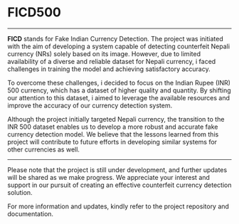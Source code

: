 # FICD500

---

**FICD** stands for Fake Indian Currency Detection. The project was initiated with the aim of developing a system capable of detecting counterfeit Nepali currency (NRs) solely based on its image. However, due to limited availability of a diverse and reliable dataset for Nepali currency, i faced challenges in training the model and achieving satisfactory accuracy.

To overcome these challenges, i decided to focus on the Indian Rupee (INR) 500 currency, which has a dataset of higher quality and quantity. By shifting our attention to this dataset, i aimed to leverage the available resources and improve the accuracy of our currency detection system.

Although the project initially targeted Nepali currency, the transition to the INR 500 dataset enables us to develop a more robust and accurate fake currency detection model. We believe that the lessons learned from this project will contribute to future efforts in developing similar systems for other currencies as well.

---

Please note that the project is still under development, and further updates will be shared as we make progress. We appreciate your interest and support in our pursuit of creating an effective counterfeit currency detection solution.

For more information and updates, kindly refer to the project repository and documentation.
